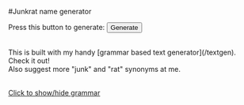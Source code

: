 <!--Junkrat name generator-->
#Junkrat name generator

Press this button to generate: <button onclick="gen()">Generate</button>

<div id="result">
</div>

<br>
This is built with my handy [grammar based text generator](/textgen). Check it out!
<br>
Also suggest more "junk" and "rat" synonyms at me.
<br><br>

<a onclick="$('#grammar').slideToggle()" href="#">Click to show/hide grammar</a> 
<textarea rows="15" id="grammar" class="code block" style="overflow:auto;">
grammar.main    = "@junk@rat";

grammar.junk = ["Junk", "Trash", "Rubbish", "Garbage", "Debris", 
                "Waste", "Dross", "Litter", "Refuse", "Scrap"];

grammar.rat  = ["Vermin", "Rat", "Rodent", "Vermin", "Wretch", 
                "Vole", "Hamster", "Gerbil", "Gopher"];
</textarea>


<textarea readonly id="code" class="code block" rows="23">
var maxDepth = 100; // Maximum number of replacements before giving up.
var grammar = [];
var lib;

// Look up an element in the story segments table.
function seg(g, name, p1) {
    if     (typeof(g[p1]) == "undefined") return "@" + p1;
    else if(typeof(g[p1]) == "string")    return g[p1];
    else                                  return pick(g[p1]);
}

// Helper functions for array selection and indefinite article.
var pick = (arr) => arr[Math.floor(Math.random() * arr.length)];
var article = (m, o) => ("aeiouAEIOU".indexOf(m[2]) == -1?"a ":"an ") + m[2];

// The heavy lifting!
function generate(txt, g=grammar) {
    var i = 0; //max depth of 100; avoid infinite loops!
    while(txt.indexOf("@")>=0&&i++<maxDepth) txt = txt.replace(/@([a-zA-Z0-9]+)/g, seg.bind(this,g));
    if(i>=maxDepth) txt += "<p style='color:red;'>[Hit maximum iteration depth ("+maxDepth+")]</p>";
    txt=txt.replace(/\%\s[a-zA-Z]/g, article); 
    return txt;
}
</textarea>
<br>

<textarea readonly id="gencode" class="code block" rows="6">
function gen() {
    grammar = [];
    eval($("#grammar").val());
    txt = generate("@main");                                   //<---THE IMPORTANT BIT!
    $("#result").html("<div class='block'>"+txt+"</div>");
}
</textarea>

[^short]: 23 lines!
[^lua]: This is the part of the Lua language definition, in particular defining an Expression.
[^their]: [Link to why](https://www.youtube.com/watch?v=46ehrFk-gLk)

<style>
.code {
    width:100%;
    resize:none;
    overflow:hidden;
    border:none;
    height:auto;
    background-color:#eee;
    border:2px solid #ddd;
    outline:none;
}
textarea {
display:none;
}
</style>

<script>
eval($("#code").val());
eval($("#gencode").val());
</script>